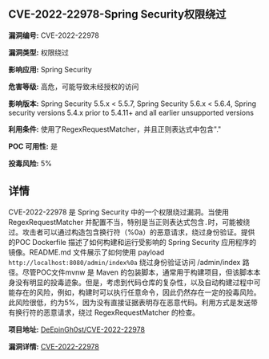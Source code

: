 ## CVE-2022-22978-Spring Security权限绕过

**漏洞编号:** CVE-2022-22978

**漏洞类型:** 权限绕过

**影响应用:** Spring Security

**危害等级:** 高危，可能导致未经授权的访问

**影响版本:** Spring Security 5.5.x < 5.5.7, Spring Security 5.6.x < 5.6.4, Spring security versions 5.4.x prior to 5.4.11+ and all earlier unsupported versions

**利用条件:** 使用了RegexRequestMatcher，并且正则表达式中包含"."

**POC 可用性:** 是

**投毒风险:** 5%

## 详情

CVE-2022-22978 是 Spring Security 中的一个权限绕过漏洞。当使用 RegexRequestMatcher 并配置不当，特别是当正则表达式包含`.`时，可能被绕过。攻击者可以通过构造包含换行符（%0a）的恶意请求，绕过身份验证。提供的POC Dockerfile 描述了如何构建和运行受影响的 Spring Security 应用程序的镜像。README.md 文件展示了如何使用 payload `http://localhost:8080/admin/index%0a` 绕过身份验证访问 /admin/index 路径。尽管POC文件mvnw 是 Maven 的包装脚本，通常用于构建项目，但该脚本本身没有明显的投毒迹象。但是，考虑到代码仓库的复杂性，以及自动构建过程中可能存在的风险，例如，构建时可以执行任意命令，因此仍然存在一定的投毒风险。此风险很低，约为5%，因为没有直接证据表明存在恶意代码。利用方式是发送带有换行符的恶意请求，绕过 RegexRequestMatcher 的检查。

**项目地址:** [DeEpinGh0st/CVE-2022-22978](https://github.com/DeEpinGh0st/CVE-2022-22978)

**漏洞详情:** [CVE-2022-22978](https://nvd.nist.gov/vuln/detail/CVE-2022-22978)